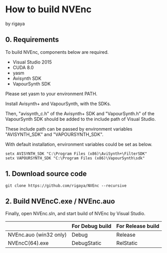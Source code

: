 
# How to build NVEnc
by rigaya  

## 0. Requirements
To build NVEnc, components below are required.

- Visual Studio 2015
- CUDA 8.0
- yasm
- Avisynth SDK
- VapourSynth SDK

Please set yasm to your environment PATH.

Install Avisynth+ and VapourSynth, with the SDKs.

Then, "avisynth_c.h" of the Avisynth+ SDK and "VapourSynth.h" of the VapourSynth SDK should be added to the include path of Visual Studio.

These include path can be passed by environment variables "AVISYNTH_SDK" and "VAPOURSYNTH_SDK".

With default installation, environment variables could be set as below.
```Batchfile
setx AVISYNTH_SDK "C:\Program Files (x86)\AviSynth+\FilterSDK"
setx VAPOURSYNTH_SDK "C:\Program Files (x86)\VapourSynth\sdk"
```

## 1. Download source code

```Batchfile
git clone https://github.com/rigaya/NVEnc --recursive
```

## 2. Build NVEncC.exe / NVEnc.auo

Finally, open NVEnc.sln, and start build of NVEnc by Visual Studio.

|  |For Debug build|For Release build|
|:--------------|:--------------|:--------|
|NVEnc.auo (win32 only) | Debug | Release |
|NVEncC(64).exe | DebugStatic | RelStatic |
